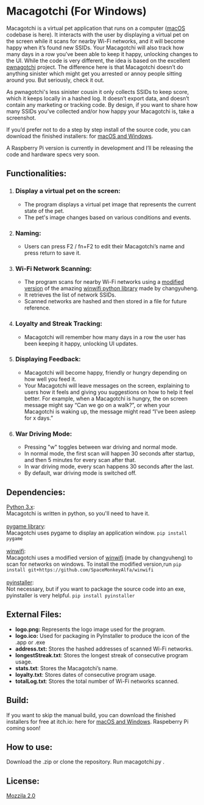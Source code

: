 # Macagotchi  (For Windows)

Macagotchi is a virtual pet application that runs on a computer ([macOS](https://github.com/SpaceMonkeyAlfa/macagotchi-macos) codebase is here). It interacts with the user by displaying a virtual pet on the screen while it scans for nearby Wi-Fi networks, and it will become happy when it’s found new SSIDs. Your Macagotchi will also track how many days in a row you’ve been able to keep it happy, unlocking changes to the UI. While the code is very different, the idea is based on the excellent [pwnagotchi](https://github.com/evilsocket/pwnagotchi) project. The difference here is that Macagotchi doesn’t do anything sinister which might get you arrested or annoy people sitting around you. But seriously, check it out.

As pwnagotchi's less sinister cousin it only collects SSIDs to keep score, which it keeps locally in a hashed log. It doesn’t export data, and doesn’t contain any marketing or tracking code. By design, if you want to share how many SSIDs you’ve collected and/or how happy your Macagotchi is, take a screenshot.

If you’d prefer not to do a step by step install of the source code, you can download the finished installers: for [macOS and Windows](http://macagotchi.com).

A Raspberry Pi version is currently in development and I’ll be releasing the code and hardware specs very soon.


## Functionalities:
1. ### Display a virtual pet on the screen:
   - The program displays a virtual pet image that represents the current state of the pet.
   - The pet's image changes based on various conditions and events.

2. ### Naming:
   - Users can press F2 / fn+F2 to edit their Macagotchi’s name and press return to save it.

3. ### Wi-Fi Network Scanning:
   - The program scans for nearby Wi-Fi networks using a [modified version](https://github.com/SpaceMonkeyAlfa/winwifi) of the amazing [winwifi python library](https://github.com/changyuheng/winwifi) made by changyuheng.
   - It retrieves the list of network SSIDs.
   - Scanned networks are hashed and then stored in a file for future reference.

4. ### Loyalty and Streak Tracking:
   - Macagotchi will remember how many days in a row the user has been keeping it happy, unlocking UI updates.

5. ### Displaying Feedback:
   - Macagotchi will become happy, friendly or hungry depending on how well you feed it.
   - Your Macagotchi will leave messages on the screen, explaining to users how it feels and giving you suggestions on how to help it feel better. For example, when a Macagotchi is hungry, the on screen message might say “Can we go on a walk?”, or when your Macagotchi is waking up, the message might read “I’ve been asleep for x days.”
6. ### War Driving Mode:
   - Pressing "w" toggles between war driving and normal mode.
   - In normal mode, the first scan will happen 30 seconds after startup, and then 5 minutes for every scan after that.
   - In war driving mode, every scan happens 30 seconds after the last.
   - By default, war driving mode is switched off.

## Dependencies:
[Python 3.x](https://www.python.org/):<br>
 Macagotchi is written in python, so you'll need to have it.<br><br>
[pygame library](https://www.pygame.org/news):<br>
 Macagotchi uses pygame to display an application window. `pip install pygame`<br><br>
[winwifi](https://github.com/changyuheng/winwifi):<br>
Macagotchi uses a modified version of [winwifi](https://github.com/changyuheng/winwifi) (made by changyuheng) to scan for networks on windows. To install the modified version,run `pip install git+https://github.com/SpaceMonkeyAlfa/winwifi`<br><br>
[pyinstaller](https://pyinstaller.org/en/stable/):<br>
 Not necessary, but if you want to package the source code into an exe, pyinstaller is very helpful. `pip install pyinstaller`


## External Files:
- **logo.png:** Represents the logo image used for the program.
- **logo.ico:** Used for packaging in PyInstaller to produce the icon of the .app or .exe
- **address.txt:** Stores the hashed addresses of scanned Wi-Fi networks.
- **longestStreak.txt**: Stores the longest streak of consecutive program usage.
- **stats.txt**: Stores the Macagotchi’s name.
- **loyalty.txt**: Stores dates of consecutive program usage.
- **totalLog.txt**: Stores the total number of Wi-Fi networks scanned.


## Build:
If you want to skip the manual build, you can download the finished installers for free at itch.io: here for [macOS and Windows](http://macagotchi.com).  Raspeberry Pi coming soon!

## How to use:
Download the .zip or clone the repository. Run macagotchi.py .

## License:
[Mozzila 2.0](https://github.com/SpaceMonkeyAlfa/macagotchi-windows/blob/main/LICENSE)

